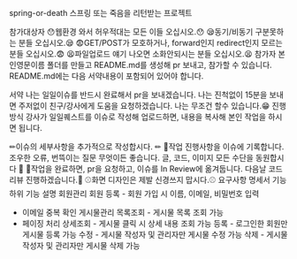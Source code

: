 spring-or-death
스프링 또는 죽음을 리턴받는 프로젝트

참가대상자
😯웹환경 와서 허우적대는 모든 이들 오십시오.😯
😪동기/비동기 구분못하는 분들 오십시오.😪
😨GET/POST가 모호하거나, forward인지 redirect인지 모르는 분들 오십시오.😨
😫파일업로드 얘기 나오면 소화안되시는 분들 오십시오.😫
참가자
본인영문이름 폴더를 만들고 README.md를 생성해 pr 보내고, 참가할 수 있습니다. README.md에는 다음 서약내용이 포함되어 있어야 합니다.

서약
나는 일일이슈를 반드시 완료해서 pr을 보내겠습니다.
나는 진척없이 15분을 보내면 주저없이 친구/강사에게 도움을 요청하겠습니다.
나는 무조건 할수 있습니다.😁
진행방식
강사가 일일퀘스트를 이슈로 작성해 업로드하면, 내용을 복사해 본인 작업을 하시면 됩니다.

✏이슈의 세부사항을 추가적으로 작성합시다. ✏
🎃작업 진행사항을 이슈에 기록합니다. 조우한 오류, 번뜩이는 질문 무엇이든 좋습니다. 글, 코드, 이미지 모든 수단을 동원합시다 🎃
🎈작업을 완료하면, pr을 요청하고, 이슈를 In Review에 옮겨둡니다. 다음날 코드리뷰 진행하겠습니다.🎈
⚾화면 디자인은 제발 신경쓰지 맙시다.⚾
요구사항 명세서
기능	하위 기능	설명
회원관리	회원 등록	- 회원 가입 시 이름, 이메일, 비밀번호 입력
- 이메일 중복 확인
  게시물관리	목록조회	- 게시물 목록 조회 가능
- 페이징 처리
  상세조회	- 게시물 클릭 시 상세 내용 조회 가능
  등록	- 로그인한 회원만 게시물 등록 가능
  수정	- 게시물 작성자 및 관리자만 게시물 수정 가능
  삭제	- 게시물 작성자 및 관리자만 게시물 삭제 가능